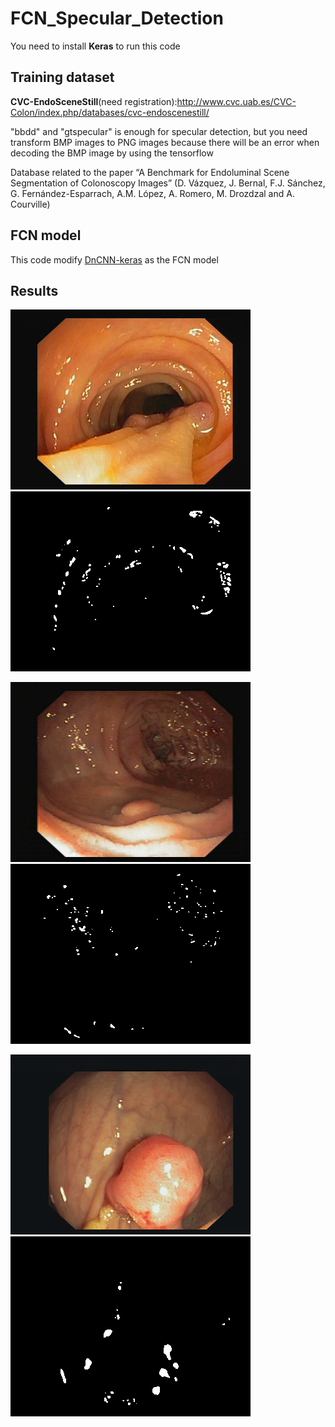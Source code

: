 # FCN_Specular_Detection

You need to install **Keras** to run this code

## Training dataset

**CVC-EndoSceneStill**(need registration):http://www.cvc.uab.es/CVC-Colon/index.php/databases/cvc-endoscenestill/

"bbdd" and "gtspecular" is enough for specular detection,
but you need transform BMP images to PNG images because there will be an error when decoding the BMP image by using the tensorflow

Database related to the paper “A Benchmark for Endoluminal Scene Segmentation of Colonoscopy Images” (D. Vázquez, J. Bernal, F.J. Sánchez, G. Fernández-Esparrach, A.M. López, A. Romero, M. Drozdzal and A. Courville)

## FCN model
This code modify [DnCNN-keras](https://github.com/cszn/DnCNN/tree/master/TrainingCodes/dncnn_keras) as the FCN model

## Results
![14](https://github.com/jiemojiemo/FCN_Specular_Detection/blob/master/CVC-612/bbdd_png/14.png?raw=true)
![14](https://github.com/jiemojiemo/FCN_Specular_Detection/blob/master/results/14.png?raw=true)

![597](https://github.com/jiemojiemo/FCN_Specular_Detection/blob/master/CVC-612/bbdd_png/597.png?raw=true)
![597](https://github.com/jiemojiemo/FCN_Specular_Detection/blob/master/results/597.png?raw=true)

![501](https://github.com/jiemojiemo/FCN_Specular_Detection/blob/master/CVC-612/bbdd_png/501.png?raw=true)
![501](https://github.com/jiemojiemo/FCN_Specular_Detection/blob/master/results/501.png?raw=true)
